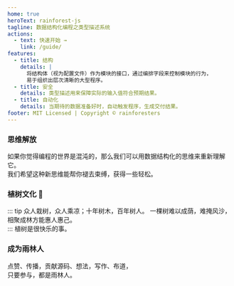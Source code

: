 ```yaml
---
home: true
heroText: rainforest-js
tagline: 数据结构化编程之类型描述系统
actions:
  - text: 快速开始 →
    link: /guide/
features:
  - title: 结构
    details: |
      将结构体（视为配置文件）作为模块的接口，通过编排字段来控制模块的行为，
      易于组织出层次清晰的大型程序。
  - title: 安全
    details: 类型描述用来保障实际的输入值符合预期结果。
  - title: 自动化
    details: 当期待的数据准备好时，自动触发程序，生成交付结果。
footer: MIT Licensed | Copyright © rainforesters
---
```


### 思维解放

如果你觉得编程的世界是混沌的，那么我们可以用数据结构化的思维来重新理解它。  
我们希望这种新思维能帮你褪去束缚，获得一些轻松。

### 植树文化 🌲

::: tip 众人栽树，众人乘凉；十年树木，百年树人。
一棵树难以成荫，难掩风沙，相聚成林方能惠人惠己。  
:::
植树是很快乐的事。

### 成为雨林人

点赞、传播，贡献源码、想法，写作、布道，  
只要参与，都是雨林人。
